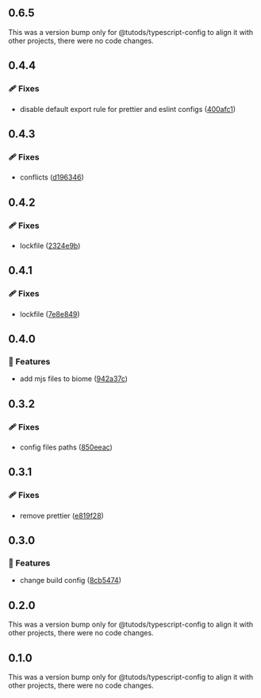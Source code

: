 ## 0.6.5

This was a version bump only for @tutods/typescript-config to align it with other projects, there were no code changes.

## 0.4.4

### 🩹 Fixes

- disable default export rule for prettier and eslint configs ([400afc1](https://github.com/tutods/lib/commit/400afc1))

## 0.4.3

### 🩹 Fixes

- conflicts ([d196346](https://github.com/tutods/lib/commit/d196346))

## 0.4.2

### 🩹 Fixes

- lockfile ([2324e9b](https://github.com/tutods/lib/commit/2324e9b))

## 0.4.1

### 🩹 Fixes

- lockfile ([7e8e849](https://github.com/tutods/lib/commit/7e8e849))

## 0.4.0

### 🚀 Features

- add mjs files to biome ([942a37c](https://github.com/tutods/lib/commit/942a37c))

## 0.3.2

### 🩹 Fixes

- config files paths ([850eeac](https://github.com/tutods/lib/commit/850eeac))

## 0.3.1

### 🩹 Fixes

- remove prettier ([e819f28](https://github.com/tutods/lib/commit/e819f28))

## 0.3.0

### 🚀 Features

- change build config ([8cb5474](https://github.com/tutods/lib/commit/8cb5474))

## 0.2.0

This was a version bump only for @tutods/typescript-config to align it with other projects, there were no code changes.

## 0.1.0

This was a version bump only for @tutods/typescript-config to align it with other projects, there were no code changes.